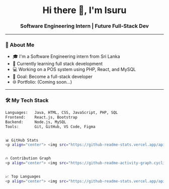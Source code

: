 <h1 align="center">Hi there 👋, I'm Isuru</h1>
<h3 align="center">Software Engineering Intern | Future Full-Stack Dev</h3>

---

### 🚀 About Me
- 🎓 I'm a Software Engineering intern from Sri Lanka
- 🌱 Currently learning full stack development
- 💻 Working on a POS system using PHP, React, and MySQL
- 🎯 Goal: Become a full-stack developer
- 🌐 Portfolio: (Coming soon...)

---

### 🛠️ My Tech Stack
```bash
Languages:   Java, HTML, CSS, JavaScript, PHP, SQL  
Frontend:    React.js, Bootstrap  
Backend:     Node.js, MySQL  
Tools:       Git, GitHub, VS Code, Figma  


📊 GitHub Stats
<p align="center"> <img src="https://github-readme-stats.vercel.app/api?username=isuru794&show_icons=true&theme=tokyonight" alt="Isuru's GitHub Stats" /> </p>


🔥 Contribution Graph
<p align="center"> <img src="https://github-readme-activity-graph.cyclic.app/graph?username=isuru794&theme=tokyo-night" alt="Contribution Graph" /> </p>


📈 Top Languages
<p align="center"> <img src="https://github-readme-stats.vercel.app/api/top-langs/?username=isuru794&layout=compact&theme=tokyonight" alt="Top Languages" /> </p>
